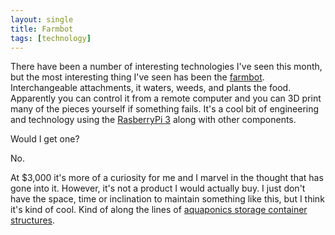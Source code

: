 ```yaml
---
layout: single
title: Farmbot
tags: [technology]
---
```

There have been a number of interesting technologies I've seen this month, but the most interesting thing I've seen has been the [farmbot][farmbot]. Interchangeable attachments, it waters, weeds, and plants the food. Apparently you can control it from a remote computer and you can 3D print many of the pieces yourself if something fails. It's a cool bit of engineering and technology using the [RasberryPi 3][pi] along with other components.

Would I get one?

No.

At $3,000 it's more of a curiosity for me and I marvel in the thought that has gone into it. However, it's not a product I would actually buy. I just don't have the space, time or inclination to maintain something like this, but I think it's kind of cool. Kind of along the lines of [aquaponics storage container structures][containers].

[farmbot]: https://farmbot.io/
[pi]: https://www.raspberrypi.org/
[containers]: http://www.designboom.com/architecture/growup-box-an-aquaponic-shipping-container-farm/
